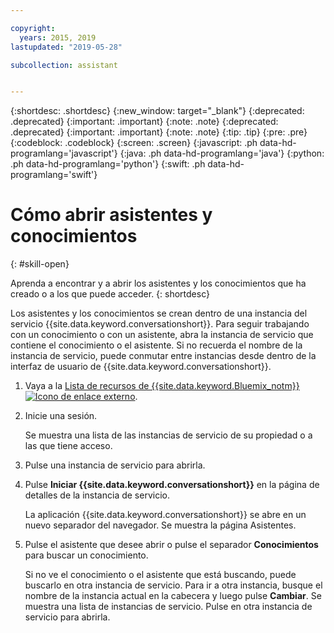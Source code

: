 ```yaml
---

copyright:
  years: 2015, 2019
lastupdated: "2019-05-28"

subcollection: assistant


---
```


{:shortdesc: .shortdesc}
{:new_window: target="_blank"}
{:deprecated: .deprecated}
{:important: .important}
{:note: .note}
{:deprecated: .deprecated}
{:important: .important}
{:note: .note}
{:tip: .tip}
{:pre: .pre}
{:codeblock: .codeblock}
{:screen: .screen}
{:javascript: .ph data-hd-programlang='javascript'}
{:java: .ph data-hd-programlang='java'}
{:python: .ph data-hd-programlang='python'}
{:swift: .ph data-hd-programlang='swift'}

# Cómo abrir asistentes y conocimientos
{: #skill-open}

Aprenda a encontrar y a abrir los asistentes y los conocimientos que ha creado o a los que puede acceder.
{: shortdesc}

Los asistentes y los conocimientos se crean dentro de una instancia del servicio {{site.data.keyword.conversationshort}}. Para seguir trabajando con un conocimiento o con un asistente, abra la instancia de servicio que contiene el conocimiento o el asistente. Si no recuerda el nombre de la instancia de servicio, puede conmutar entre instancias desde dentro de la interfaz de usuario de {{site.data.keyword.conversationshort}}.

1.  Vaya a la [Lista de recursos de {{site.data.keyword.Bluemix_notm}} ![Icono de enlace externo](../../icons/launch-glyph.svg "Icono de enlace externo")](https://cloud.ibm.com).

1.  Inicie una sesión.

    Se muestra una lista de las instancias de servicio de su propiedad o a las que tiene acceso.

1.  Pulse una instancia de servicio para abrirla.

1.  Pulse **Iniciar {{site.data.keyword.conversationshort}}** en la página de detalles de la instancia de servicio.

    La aplicación {{site.data.keyword.conversationshort}} se abre en un nuevo separador del navegador. Se muestra la página Asistentes.

1.  Pulse el asistente que desee abrir o pulse el separador **Conocimientos** para buscar un conocimiento.

    Si no ve el conocimiento o el asistente que está buscando, puede buscarlo en otra instancia de servicio. Para ir a otra instancia, busque el nombre de la instancia actual en la cabecera y luego pulse **Cambiar**. Se muestra una lista de instancias de servicio. Pulse en otra instancia de servicio para abrirla.
